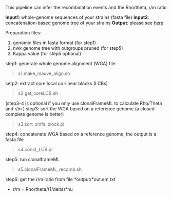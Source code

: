 This pipeline can infer the recombination events and the Rho/theta, r/m ratio

**Input1**: whole-genome sequences of your strains (fasta file)
**Input2**: concatenation-based genome tree of your strains
**Output**: please see [here](https://github.com/xavierdidelot/clonalframeml/wiki)

Preparation files:
1. genomic files in fasta format (for step1)
2. nwk genome tree with outgroups pruned (for step5)
3. Kappa value (for step5 optional)

step1: generate whole genome alignment (WGA) file
> s1.make_mauve_align.sh

setp2: extract core local co-linear blocks (LCBs)
> s2.get_coreLCB.sh

(step3-4 is optional if you only use clonalFrameML to calculate Rho/Theta and r/m )
step3: sort the WGA based on a reference genome (a closed complete genome is better)
> s3.sort_xmfa_block.pl

step4: concatenate WGA based on a reference genome, the output is a fasta file
> s4.conct_LCB.pl

step5: run clonalframeML
> s5.clonalFrameML_recomb.sh

step6: get the r/m ratio from file *output/*out.em.txt

* r/m = Rho/theta/(1/delta)*nu 

